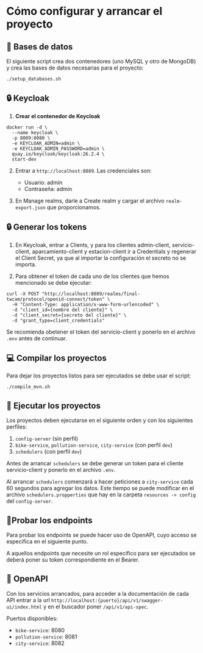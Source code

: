 # Cómo configurar y arrancar el proyecto

## 📁 Bases de datos
El siguiente script crea dos contenedores (uno MySQL y otro de MongoDB) y crea las bases de datos necesarias para el proyecto:

```
./setup_databases.sh
```

## 🔒 Keycloak
1. <strong>Crear el contenedor de Keycloak</strong>
```
docker run -d \
  --name keycloak \
  -p 8089:8080 \
  -e KEYCLOAK_ADMIN=admin \
  -e KEYCLOAK_ADMIN_PASSWORD=admin \
  quay.io/keycloak/keycloak:26.2.4 \
  start-dev
```

2. Entrar a ``http://localhost:8089``. Las credenciales son:
    - Usuario: admin
    - Contraseña: admin

3. En Manage realms, darle a Create realm y cargar el archivo ``realm-export.json`` que proporcionamos.

## 🔒 Generar los tokens
1. En Keycloak, entrar a Clients, y para los clientes admin-client, servicio-client, aparcamiento-client y estacion-client ir a Credentials y regenerar el Client Secret, ya que al importar la configuración el secreto no se importa.

2. Para obtener el token de cada uno de los clientes que hemos mencionado se debe ejecutar:
```
curl -X POST "http://localhost:8089/realms/final-twcam/protocol/openid-connect/token" \
  -H "Content-Type: application/x-www-form-urlencoded" \
  -d "client_id={nombre del cliente}" \
  -d "client_secret={secreto del cliente}" \
  -d "grant_type=client_credentials"
```

Se recomienda obetener el token del servicio-client y ponerlo en el archivo ``.env`` antes de continuar.

## 💻 Compilar los proyectos
Para dejar los proyectos listos para ser ejecutados se debe usar el script:
```
./compile_mvn.sh
```

## 🚀 Ejecutar los proyectos
Los proyectos deben ejecutarse en el siguiente orden y con los siguientes perfiles:

1. ``config-server`` (sin perfil)
2. ``bike-service``, ``pollution-service``, ``city-service`` (con perfil ``dev``)
3. ``schedulers`` (con perfil ``dev``)

Antes de arrancar ``schedulers`` se debe generar un token para el cliente servicio-client y ponerlo en el archivo ``.env``.

Al arrancar ``schedulers`` comenzará a hacer peticiones a ``city-service`` cada 60 segundos para agregar los datos. Este tiempo se puede modificar en el archivo ``schedulers.propperties`` que hay en la carpeta ``resources -> config`` del ``config-server``.

## 📎Probar los endpoints
Para probar los endpoints se puede hacer uso de OpenAPI, cuyo acceso se especifica en el siguiente punto. 

A aquellos endpoints que necesite un rol específico para ser ejecutados se deberá poner su token correspondiente en el Bearer.

## 📄 OpenAPI
Con los servicios arrancados, para acceder a la documentación de cada API entrar a la url ``http://localhost:{puerto}/api/v1/swagger-ui/index.html`` y en el buscador poner ``/api/v1/api-spec``.

Puertos disponibles:
- ``bike-service``: 8080
- ``pollution-service``: 8081
- ``city-service``: 8082